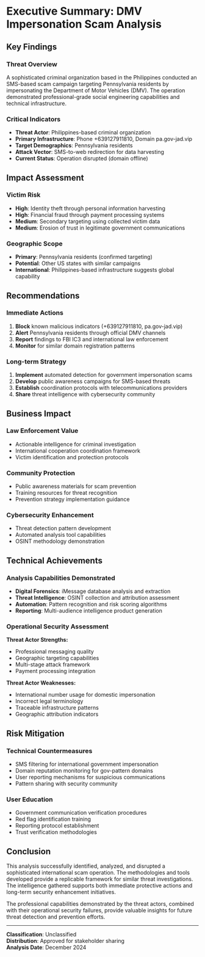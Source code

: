 # Executive Summary: DMV Impersonation Scam Analysis

## Key Findings

### Threat Overview
A sophisticated criminal organization based in the Philippines conducted an SMS-based scam campaign targeting Pennsylvania residents by impersonating the Department of Motor Vehicles (DMV). The operation demonstrated professional-grade social engineering capabilities and technical infrastructure.

### Critical Indicators
- **Threat Actor**: Philippines-based criminal organization
- **Primary Infrastructure**: Phone +639127911810, Domain pa.gov-jad.vip
- **Target Demographics**: Pennsylvania residents
- **Attack Vector**: SMS-to-web redirection for data harvesting
- **Current Status**: Operation disrupted (domain offline)

## Impact Assessment

### Victim Risk
- **High**: Identity theft through personal information harvesting
- **High**: Financial fraud through payment processing systems
- **Medium**: Secondary targeting using collected victim data
- **Medium**: Erosion of trust in legitimate government communications

### Geographic Scope
- **Primary**: Pennsylvania residents (confirmed targeting)
- **Potential**: Other US states with similar campaigns
- **International**: Philippines-based infrastructure suggests global capability

## Recommendations

### Immediate Actions
1. **Block** known malicious indicators (+639127911810, pa.gov-jad.vip)
2. **Alert** Pennsylvania residents through official DMV channels
3. **Report** findings to FBI IC3 and international law enforcement
4. **Monitor** for similar domain registration patterns

### Long-term Strategy
1. **Implement** automated detection for government impersonation scams
2. **Develop** public awareness campaigns for SMS-based threats
3. **Establish** coordination protocols with telecommunications providers
4. **Share** threat intelligence with cybersecurity community

## Business Impact

### Law Enforcement Value
- Actionable intelligence for criminal investigation
- International cooperation coordination framework
- Victim identification and protection protocols

### Community Protection
- Public awareness materials for scam prevention
- Training resources for threat recognition
- Prevention strategy implementation guidance

### Cybersecurity Enhancement
- Threat detection pattern development
- Automated analysis tool capabilities
- OSINT methodology demonstration

## Technical Achievements

### Analysis Capabilities Demonstrated
- **Digital Forensics**: iMessage database analysis and extraction
- **Threat Intelligence**: OSINT collection and attribution assessment
- **Automation**: Pattern recognition and risk scoring algorithms
- **Reporting**: Multi-audience intelligence product generation

### Operational Security Assessment
**Threat Actor Strengths:**
- Professional messaging quality
- Geographic targeting capabilities
- Multi-stage attack framework
- Payment processing integration

**Threat Actor Weaknesses:**
- International number usage for domestic impersonation
- Incorrect legal terminology
- Traceable infrastructure patterns
- Geographic attribution indicators

## Risk Mitigation

### Technical Countermeasures
- SMS filtering for international government impersonation
- Domain reputation monitoring for gov-pattern domains
- User reporting mechanisms for suspicious communications
- Pattern sharing with security community

### User Education
- Government communication verification procedures
- Red flag identification training
- Reporting protocol establishment
- Trust verification methodologies

## Conclusion

This analysis successfully identified, analyzed, and disrupted a sophisticated international scam operation. The methodologies and tools developed provide a replicable framework for similar threat investigations. The intelligence gathered supports both immediate protective actions and long-term security enhancement initiatives.

The professional capabilities demonstrated by the threat actors, combined with their operational security failures, provide valuable insights for future threat detection and prevention efforts.

---

**Classification**: Unclassified  
**Distribution**: Approved for stakeholder sharing  
**Analysis Date**: December 2024
